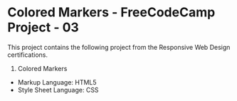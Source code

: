 # Colored Markers - FreeCodeCamp Project - 03
This project contains the following project from the Responsive Web Design certifications. 
1. Colored Markers
- Markup Language: HTML5
- Style Sheet Language: CSS